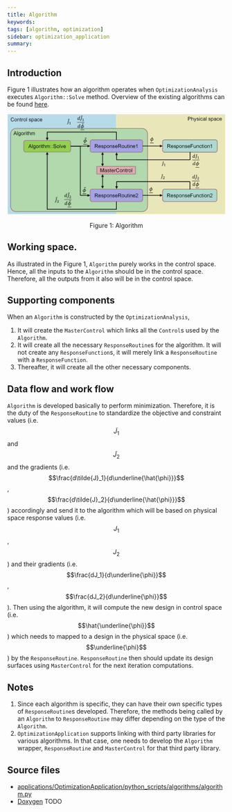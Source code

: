 ```yaml
---
title: Algorithm
keywords: 
tags: [algorithm, optimization]
sidebar: optimization_application
summary: 
---
```


## Introduction

Figure 1 illustrates how an algorithm operates when ```OptimizationAnalysis``` executes ```Algorithm::Solve``` method. Overview of the existing algorithms can be found [here](../Algorithms/Overview.html).

<p align="center">
    <img src="https://github.com/KratosMultiphysics/Documentation/blob/master/OptimizationApplication/General/algorithm.png?raw=true" alt="Algorithm"/>
</p>
<p align="center">Figure 1: Algorithm</p>

## Working space.

As illustrated in the Figure 1, ```Algorithm``` purely works in the control space. Hence, all the inputs to the ```Algorithm``` should be in the control space. Therefore, all the outputs from it also will be in the control space.

## Supporting components

When an ```Algorithm``` is constructed by the ```OptimizationAnalysis```,
1. It will create the ```MasterControl``` which links all the ```Control```s used by the ```Algorithm```.
2. It will create all the necessary ```ResponseRoutine```s for the algorithm. It will not create any ```ResponseFunction```s, it will merely link a ```ResponseRoutine``` with a ```ResponseFunction```.
3. Thereafter, it will create all the other necessary components.

## Data flow and work flow

```Algorithm``` is developed basically to perform minimization. Therefore, it is the duty of the ```ResponseRoutine``` to standardize the objective and constraint values (i.e. $$\tilde{J}_1$$ and $$\tilde{J}_2$$ and the gradients (i.e. $$\frac{d\tilde{J}_1}{d\underline{\hat{\phi}}}$$, $$\frac{d\tilde{J}_2}{d\underline{\hat{\phi}}}$$) accordingly and send it to the algorithm which will be based on physical space response values (i.e. $$J_1$$, $$J_2$$) and their gradients (i.e. $$\frac{dJ_1}{d\underline{\phi}}$$, $$\frac{dJ_2}{d\underline{\phi}}$$). Then using the algorithm, it will compute the new design in control space (i.e. $$\hat{\underline{\phi}}$$) which needs to mapped to a design in the physical space (i.e. $$\underline{\phi}$$) by the ```ResponseRoutine```. ```ResponseRoutine``` then should update its design surfaces using ```MasterControl``` for the next iteration computations.


## Notes

1. Since each algorithm is specific, they can have their own specific types of ```ResponseRoutine```s developed. Therefore, the methods being called by an ```Algorithm``` to ```ResponseRoutine``` may differ depending on the type of the ```Algorithm```.
2. ```OptimizationApplication``` supports linking with third party libraries for various algorithms. In that case, one needs to develop the ```Algorithm``` wrapper, ```ResponseRoutine``` and ```MasterControl``` for that third party library.

## Source files
* [applications/OptimizationApplication/python_scripts/algorithms/algorithm.py](https://github.com/KratosMultiphysics/Kratos/blob/master/applications/OptimizationApplication/python_scripts/algorithms/algorithm.py)
* [Doxygen](TODO) TODO


